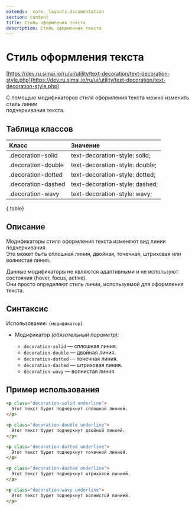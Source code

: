 ```yaml
---
extends: _core._layouts.documentation
section: content
title: Стиль оформления текста
description: Стиль оформления текста
---
```


# Стиль оформления текста

[https://dev.ru.simai.io/ru/ui/utility/text-decoration/text-decoration-style.php](https://dev.ru.simai.io/ru/ui/utility/text-decoration/text-decoration-style.php)

С помощью модификаторов стиля оформления текста можно изменить стиль линии  
подчеркивания текста.

## Таблица классов

| Класс              | Значение                       |
|:-------------------|:-------------------------------|
| .decoration-solid  | text-decoration-style: solid;  |
| .decoration-double | text-decoration-style: double; |
| .decoration-dotted | text-decoration-style: dotted; |
| .decoration-dashed | text-decoration-style: dashed; |
| .decoration-wavy   | text-decoration-style: wavy;   |
{.table}

## Описание

Модификаторы стиля оформления текста изменяют вид линии подчеркивания.  
Это может быть сплошная линия, двойная, точечная, штриховая или волнистая линия.

Данные модификаторы не являются адаптивными и не используют состояния (hover, focus, active).  
Они просто определяют стиль линии, используемой для оформления текста.

## Синтаксис

Использование: `{модификатор}`

- Модификатор *(обязательный параметр)*:

    - `decoration-solid` — сплошная линия.
    - `decoration-double` — двойная линия.
    - `decoration-dotted` — точечная линия.
    - `decoration-dashed` — штриховая линия.
    - `decoration-wavy` — волнистая линия.

## Пример использования

```html
<p class="decoration-solid underline">
  Этот текст будет подчеркнут сплошной линией.
</p>

<p class="decoration-double underline">
  Этот текст будет подчеркнут двойной линией.
</p>

<p class="decoration-dotted underline">
  Этот текст будет подчеркнут точечной линией.
</p>

<p class="decoration-dashed underline">
  Этот текст будет подчеркнут штриховой линией.
</p>

<p class="decoration-wavy underline">
  Этот текст будет подчеркнут волнистой линией.
</p>
```
